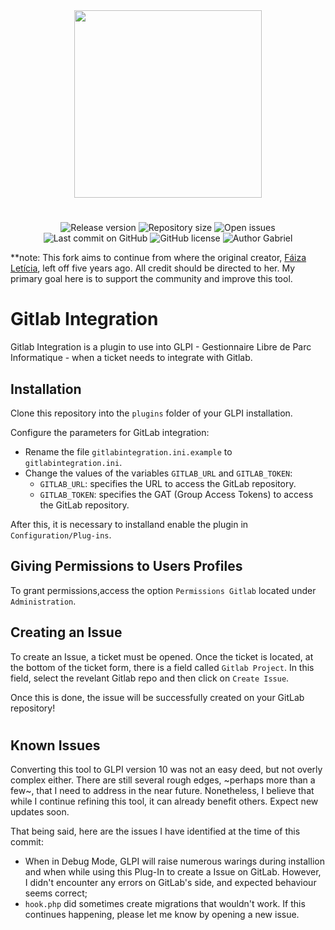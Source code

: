 <div align="center">
    <img src="https://raw.githubusercontent.com/gabriesk/gitlabintegration/master/img/glpi_logo.png" width="300px"/>
</div>

#

<p align="center">
  <img alt="Release version" src="https://img.shields.io/github/v/release/gabriesk/gitlabintegration">
   <img alt="Repository size" src="https://img.shields.io/github/repo-size/gabriesk/gitlabintegration">
  <img alt="Open issues" src="https://img.shields.io/github/issues-raw/gabriesk/gitlabintegration">
  <img alt="Last commit on GitHub" src="https://img.shields.io/github/last-commit/gabriesk/gitlabintegration">
  <img alt="GitHub license" src="https://img.shields.io/github/license/gabriesk/gitlabintegration">
  <img alt="Author Gabriel" src="https://img.shields.io/badge/author-Gabriel Nascimento dos Passos-blue">
</p>

**note: This fork aims to continue from where the original creator, [Fáiza Letícia](https://github.com/faizaleticia), left off five years ago. All credit should be directed to her. My primary goal here is to support the community and improve this tool. 



# Gitlab Integration

Gitlab Integration is a plugin to use into GLPI - Gestionnaire Libre de Parc Informatique - when a ticket needs to integrate with Gitlab.

## Installation

Clone this repository into the ```plugins``` folder of your GLPI installation.

Configure the parameters for GitLab integration:
  - Rename the file ```gitlabintegration.ini.example``` to ```gitlabintegration.ini```.
  - Change the values of the variables ```GITLAB_URL``` and ```GITLAB_TOKEN```:
    - ```GITLAB_URL```: specifies the URL to access the GitLab repository.
    - ```GITLAB_TOKEN```: specifies the GAT (Group Access Tokens) to access the GitLab repository.

After this, it is necessary to installand enable the plugin in ```Configuration/Plug-ins```.

## Giving Permissions to Users Profiles

To grant permissions,access the option ```Permissions Gitlab``` located under ```Administration```.

## Creating an Issue

To create an Issue, a ticket must be opened. Once the ticket is located, at the bottom of the ticket form, there is a field called ```Gitlab Project```. In this field, select the revelant Gitlab repo and then click on ```Create Issue```.

Once this is done, the issue will be successfully created on your GitLab repository!

#

## Known Issues

Converting this tool to GLPI version 10 was not an easy deed, but not overly complex either. There are still several rough edges, ~perhaps more than a few~, that I need to address in the near future. Nonetheless, I believe that while I continue refining this tool, it can already benefit others. Expect new updates soon.

That being said, here are the issues I have identified at the time of this commit:
- When in Debug Mode, GLPI will raise numerous warings during installion and when while using this Plug-In to create a Issue on GitLab. However, I didn't encounter any errors on GitLab's side, and expected behaviour seems correct;
- ```hook.php``` did sometimes create migrations that wouldn't work. If this continues happening, please let me know by opening a new issue.

 


